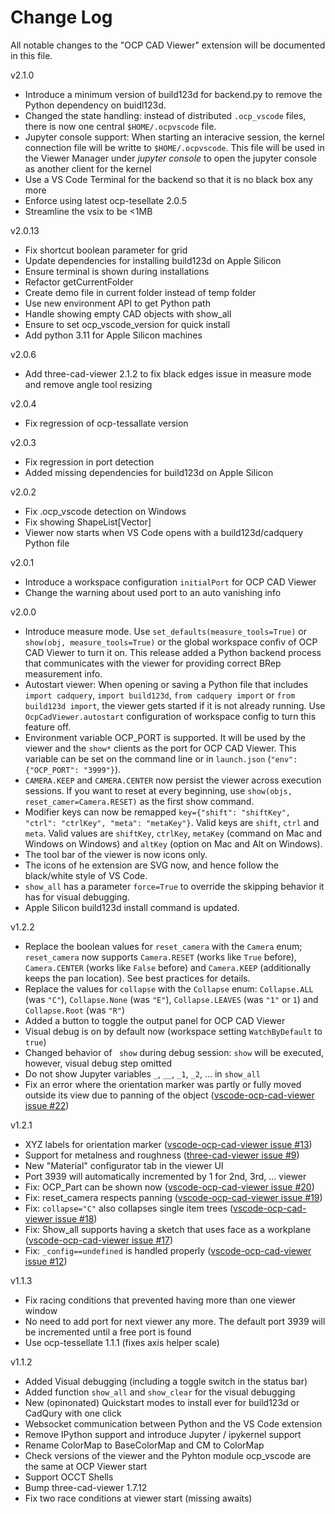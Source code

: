# Change Log

All notable changes to the "OCP CAD Viewer" extension will be documented in this file.

v2.1.0
-   Introduce a minimum version of build123d for backend.py to remove the Python dependency on buidl123d.
-   Changed the state handling: instead of distributed `.ocp_vscode` files, there is now one central `$HOME/.ocpvscode` file.
-   Jupyter console support: When starting an interacive session, the kernel connection file will be writte to `$HOME/.ocpvscode`.
    This file will be used in the Viewer Manager under *jupyter console* to open the jupyter console as another client for the kernel
-   Use a VS Code Terminal for the backend so that it is no black box any more
-   Enforce using latest ocp-tesellate 2.0.5
-   Streamline the vsix to be <1MB


v2.0.13
-   Fix shortcut boolean parameter for grid
-   Update dependencies for installing build123d on Apple Silicon
-   Ensure terminal is shown during installations
-   Refactor getCurrentFolder
-   Create demo file in current folder instead of temp folder
-   Use new environment API to get Python path
-   Handle showing empty CAD objects with show_all
-   Ensure to set ocp_vscode_version for quick install
-   Add python 3.11 for Apple Silicon machines

v2.0.6

-   Add three-cad-viewer 2.1.2 to fix black edges issue in measure mode and remove angle tool resizing

v2.0.4

-   Fix regression of ocp-tessallate version

v2.0.3

-   Fix regression in port detection
-   Added missing dependencies for build123d on Apple Silicon

v2.0.2

-   Fix .ocp_vscode detection on Windows
-   Fix showing ShapeList[Vector]
-   Viewer now starts when VS Code opens with a build123d/cadquery Python file

v2.0.1

-   Introduce a workspace configuration `initialPort` for OCP CAD Viewer
-   Change the warning about used port to an auto vanishing info

v2.0.0

-   Introduce measure mode. Use `set_defaults(measure_tools=True)` or `show(obj, measure_tools=True)` or the global workspace confiv of OCP CAD Viewer to turn it on. This release added a Python backend process that communicates with the viewer for providing correct BRep measurement info.
-   Autostart viewer: When opening or saving a Python file that includes `import cadquery`, `import build123d`, `from cadquery import` or `from build123d import`, the viewer gets started if it is not already running. Use `OcpCadViewer.autostart` configuration of workspace config to turn this feature off.
-   Environment variable OCP_PORT is supported. It will be used by the viewer and the `show*` clients as the port for OCP CAD Viewer. This variable can be set on the command line or in `launch.json` (`"env": {"OCP_PORT": "3999"}`).
-   `CAMERA.KEEP` and `CAMERA.CENTER` now persist the viewer across execution sessions. If you want to reset at every beginning, use `show(objs, reset_camer=Camera.RESET)` as the first show command.
-   Modifier keys can now be remapped `key={"shift": "shiftKey", "ctrl": "ctrlKey", "meta": "metaKey"}`. Valid keys are `shift`, `ctrl` and `meta`. Valid values are `shiftKey`, `ctrlKey`, `metaKey` (command on Mac and Windows on Windows) and `altKey` (option on Mac and Alt on Windows).
-   The tool bar of the viewer is now icons only.
-   The icons of he extension are SVG now, and hence follow the black/white style of VS Code.
-   `show_all` has a parameter `force=True` to override the skipping behavior it has for visual debugging.
-   Apple Silicon build123d install command is updated.

v1.2.2

-   Replace the boolean values for `reset_camera` with the `Camera` enum; `reset_camera` now supports `Camera.RESET` (works like `True` before), `Camera.CENTER` (works like `False` before) and `Camera.KEEP` (additionally keeps the pan location). See best practices for details.
-   Replace the values for `collapse` with the `Collapse` enum: `Collapse.ALL` (was `"C"`), `Collapse.None` (was `"E"`), `Collapse.LEAVES` (was `"1"` or `1`) and `Collapse.Root` (was `"R"`)
-   Added a button to toggle the output panel for OCP CAD Viewer
-   Visual debug is on by default now (workspace setting `WatchByDefault` to `true`)
-   Changed behavior of ` show` during debug session: `show` will be executed, however, visual debug step omitted
-   Do not show Jupyter variables `_`, `__`, `_1`, `_2`, ... in `show_all`
-   Fix an error where the orientation marker was partly or fully moved outside its view due to panning of the object ([vscode-ocp-cad-viewer issue #22](https://github.com/bernhard-42/vscode-ocp-cad-viewer/issues/22))

v1.2.1

-   XYZ labels for orientation marker ([vscode-ocp-cad-viewer issue #13](https://github.com/bernhard-42/vscode-ocp-cad-viewer/issues/13))
-   Support for metalness and roughness ([three-cad-viewer issue #9](https://github.com/bernhard-42/three-cad-viewer/issues/9))
-   New "Material" configurator tab in the viewer UI
-   Port 3939 will automatically incremented by 1 for 2nd, 3rd, ... viewer
-   Fix: OCP_Part can be shown now ([vscode-ocp-cad-viewer issue #20](https://github.com/bernhard-42/vscode-ocp-cad-viewer/issues/20))
-   Fix: reset_camera respects panning ([vscode-ocp-cad-viewer issue #19](https://github.com/bernhard-42/vscode-ocp-cad-viewer/issues/19))
-   Fix: `collapse="C"` also collapses single item trees ([vscode-ocp-cad-viewer issue #18](https://github.com/bernhard-42/vscode-ocp-cad-viewer/issues/18))
-   Fix: Show_all supports having a sketch that uses face as a workplane ([vscode-ocp-cad-viewer issue #17](https://github.com/bernhard-42/vscode-ocp-cad-viewer/issues/17))
-   Fix: `_config==undefined` is handled properly ([vscode-ocp-cad-viewer issue #12](https://github.com/bernhard-42/vscode-ocp-cad-viewer/issues/12))

v1.1.3

-   Fix racing conditions that prevented having more than one viewer window
-   No need to add port for next viewer any more. The default port 3939 will be incremented until a free port is found
-   Use ocp-tessellate 1.1.1 (fixes axis helper scale)

v1.1.2

-   Added Visual debugging (including a toggle switch in the status bar)
-   Added function `show_all` and `show_clear` for the visual debugging
-   New (opinonated) Quickstart modes to install ever for build123d or CadQury with one click
-   Websocket communication between Python and the VS Code extension
-   Remove IPython support and introduce Jupyter / ipykernel support
-   Rename ColorMap to BaseColorMap and CM to ColorMap
-   Check versions of the viewer and the Pyhton module ocp_vscode are the same at OCP Viewer start
-   Support OCCT Shells
-   Bump three-cad-viewer 1.7.12
-   Fix two race conditions at viewer start (missing awaits)
